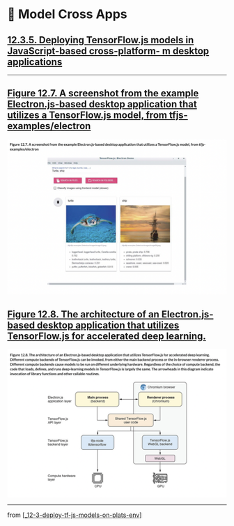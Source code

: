 # 💊 Model Cross Apps

## [**12.3.5.** Deploying TensorFlow.js models in JavaScript-based cross-platform- m desktop applications](https://livebook.manning.com/book/deep-learning-with-javascript/chapter-12/204)

---

## [**Figure 12.7.** A screenshot from the example Electron.js-based desktop application that utilizes a TensorFlow.js model, from tfjs-examples/electron](https://livebook.manning.com/book/deep-learning-with-javascript/list-of-figures/1)

<img src="../../../assets/figures/Figure_12-7.png">

## [**Figure 12.8.** The architecture of an Electron.js-based desktop application that utilizes TensorFlow.js for accelerated deep learning.](https://livebook.manning.com/book/deep-learning-with-javascript/chapter-12/ch12fig08)

<img src="../../../assets/figures/Figure_12-8.png">

---

from [[_12-3-deploy-tf-js-models-on-plats-env]]

[//begin]: # "Autogenerated link references for markdown compatibility"
[_12-3-deploy-tf-js-models-on-plats-env]: _12-3-deploy-tf-js-models-on-plats-env.md "💊 Deploy TF.js Model on on Plats Env"
[//end]: # "Autogenerated link references"
